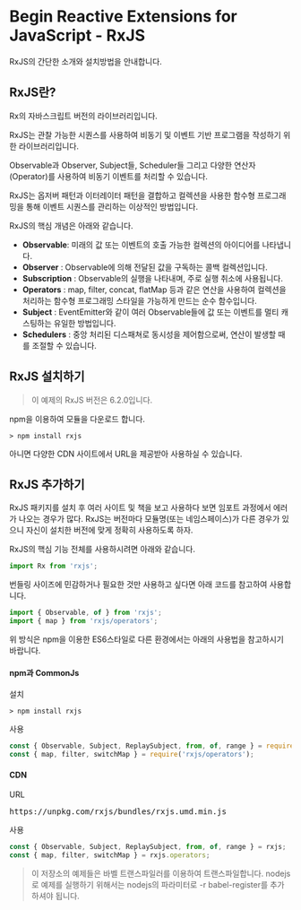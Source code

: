 # Begin Reactive Extensions  for JavaScript - RxJS
RxJS의 간단한 소개와 설치방법을 안내합니다.

## RxJS란?
Rx의 자바스크립트 버전의 라이브러리입니다.

RxJS는 관찰 가능한 시퀀스를 사용하여 비동기 및 이벤트 기반 프로그램을 작성하기 위한 라이브러리입니다.

Observable과 Observer, Subject들, Scheduler들 그리고 다양한 연산자(Operator)를 사용하여 비동기 이벤트를 처리할 수 있습니다.

RxJS는 옵저버 패턴과 이터레이터 패턴을 결합하고 컬렉션을 사용한 함수형 프로그래밍을 통해 이벤트 시퀀스를 관리하는 이상적인 방법입니다.

RxJS의 핵심 개념은 아래와 같습니다.
* **Observable**: 미래의 값 또는 이벤트의 호출 가능한 컬렉션의 아이디어를 나타냅니다.
* **Observer** : Observable에 의해 전달된 값을 구독하는 콜백 컬렉션입니다.
* **Subscription** : Observable의 실행을 나타내며, 주로 실행 취소에 사용됩니다.
* **Operators** : map, filter, concat, flatMap 등과 같은 연산을 사용하여 컬렉션을 처리하는 함수형 프로그래밍 스타일을 가능하게 만드는 순수 함수입니다.
* **Subject** : EventEmitter와 같이 여러 Observable들에 값 또는 이벤트를 멀티 캐스팅하는 유일한 방법입니다.
* **Schedulers** : 중앙 처리된 디스패쳐로 동시성을 제어함으로써, 연산이 발생할 때를 조절할 수 있습니다.

## RxJS 설치하기
> 이 예제의 RxJS 버전은 6.2.0입니다.

npm을 이용하여 모듈을 다운로드 합니다.
<pre><code>> npm install rxjs</code></pre>

아니면 다양한 CDN 사이트에서 URL을 제공받아 사용하실 수 있습니다.

## RxJS 추가하기
RxJS 패키지를 설치 후 여러 사이트 및 책을 보고 사용하다 보면 임포트 과정에서 에러가 나오는 경우가 많다.
RxJS는 버전마다 모듈명(또는 네임스페이스)가 다른 경우가 있으니 자신이 설치한 버전에 맞게 정확히 사용하도록 하자.

RxJS의 핵심 기능 전체를 사용하시려면 아래와 같습니다.
```javascript
import Rx from 'rxjs';
```

번들링 사이즈에 민감하거나 필요한 것만 사용하고 싶다면 아래 코드를 참고하여 사용합니다.
```javascript
import { Observable, of } from 'rxjs';
import { map } from 'rxjs/operators';
```

위 방식은 npm을 이용한 ES6스타일로 다른 환경에서는 아래의 사용법을 참고하시기 바랍니다.

#### npm과 CommonJs
설치
```
> npm install rxjs
```

사용
```javascript
const { Observable, Subject, ReplaySubject, from, of, range } = require('rxjs');
const { map, filter, switchMap } = require('rxjs/operators');
```

#### CDN
URL
<pre>https://unpkg.com/rxjs/bundles/rxjs.umd.min.js</pre>

사용
```javascript
const { Observable, Subject, ReplaySubject, from, of, range } = rxjs;
const { map, filter, switchMap } = rxjs.operators;
```


> 이 저장소의 예제들은 바벨 트랜스파일러를 이용하여 트랜스파일합니다.
nodejs로 예제를 실행하기 위해서는 nodejs의 파라미터로 -r babel-register를 추가하셔야 됩니다.
